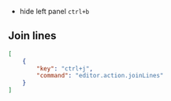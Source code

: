 - hide left panel `ctrl+b`

## Join lines

```json
[
    {
        "key": "ctrl+j",
        "command": "editor.action.joinLines"
    }
]
```
